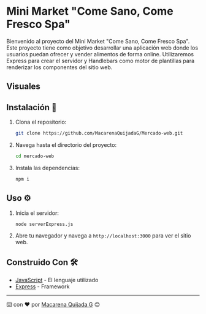 # Mini Market "Come Sano, Come Fresco Spa"

Bienvenido al proyecto del Mini Market "Come Sano, Come Fresco Spa". Este proyecto tiene como objetivo desarrollar una aplicación web donde los usuarios puedan ofrecer y vender alimentos de forma online. Utilizaremos Express para crear el servidor y Handlebars como motor de plantillas para renderizar los componentes del sitio web.

## Visuales 


## Instalación 🔧

1. Clona el repositorio:
    ```sh
    git clone https://github.com/MacarenaQuijadaG/Mercado-web.git
    ```

2. Navega hasta el directorio del proyecto:
    ```sh
    cd mercado-web
    ```

3. Instala las dependencias:
    ```sh
    npm i
    ```

## Uso ⚙️

1. Inicia el servidor:
    ```sh
    node serverExpress.js
    ```

2. Abre tu navegador y navega a `http://localhost:3000` para ver el sitio web.

## Construido Con 🛠️

- [JavaScript](https://developer.mozilla.org/en-US/docs/Web/JavaScript) - El lenguaje utilizado
- [Express](https://expressjs.com/es/) - Framework

---

⌨️ con ❤️ por [Macarena Quijada G](https://github.com/MacarenaQuijadaG) 😊
